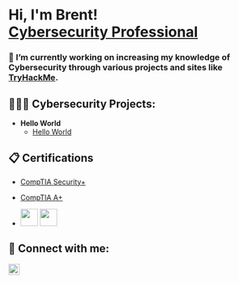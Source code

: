 <h1>Hi, I'm Brent! <br/><a href="https://github.com/brentbuch17">Cybersecurity Professional</a>

<h3> 🔭 I’m currently working on increasing my knowledge of Cybersecurity through various projects and sites like <a href="https://www.tryhackme.com">TryHackMe</a>.

<h2>👨🏻‍💻 Cybersecurity Projects:</h2>

- <b>Hello World</b>
  - [Hello World](https://github.com/brentbuch/helloworld)


<h2>📋 Certifications</h2>

- [CompTIA Security+](https://www.comptia.org/certifications/security)
- [CompTIA A+](https://www.comptia.org/certifications/a)

- <img width="34px" src="https://i.imgur.com/8lcaDYh.png" /> <img width="34px" src="https://i.imgur.com/XG3H8fl.png" />

<h2> 🤳 Connect with me:</h2>


[<img align="left" alt="JoshMadakor | LinkedIn" width="22px" src="https://cdn.jsdelivr.net/npm/simple-icons@v3/icons/linkedin.svg" />][linkedin]

[linkedin]: https://linkedin.com/in/brentbuch17

<!--
**brentbuch/brentbuch** is a ✨ _special_ ✨ repository because its `README.md` (this file) appears on your GitHub profile.

Here are some ideas to get you started:

- 🔭 I’m currently working on ...
- 🌱 I’m currently learning ...
- 👯 I’m looking to collaborate on ...
- 🤔 I’m looking for help with ...
- 💬 Ask me about ...
- 📫 How to reach me: ...
- 😄 Pronouns: ...
- ⚡ Fun fact: ...
-->
